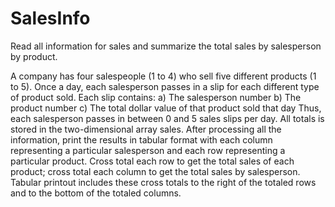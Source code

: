 # SalesInfo
Read all information for sales and summarize the total sales by salesperson by product.

A company has four salespeople (1 to 4) who sell five different products (1 to 5). Once a day, each salesperson passes in a slip for each different type of product sold. Each slip contains:
a) The salesperson number
b) The product number
c) The total dollar value of that product sold that day
Thus, each salesperson passes in between 0 and 5 sales slips per day. All totals is stored in the two-dimensional array sales. After processing all the information, print the results in tabular format with each column representing a particular salesperson and each row representing a particular product. Cross total each row to get the total sales of each product; cross total each column to get the total sales by salesperson. Tabular printout includes these cross totals to the right of the totaled rows and to the bottom of the totaled columns.
